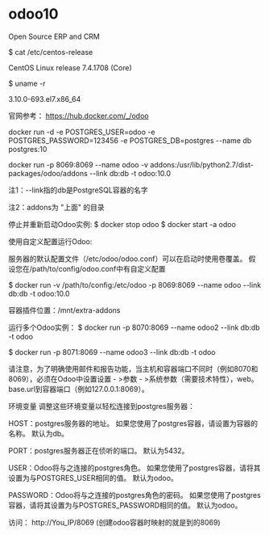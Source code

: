 # odoo10
Open Source ERP and CRM

$ cat /etc/centos-release

  CentOS Linux release 7.4.1708 (Core)

$ uname -r

  3.10.0-693.el7.x86_64


官网参考：
https://hub.docker.com/_/odoo

docker run -d -e POSTGRES_USER=odoo -e POSTGRES_PASSWORD=123456 -e POSTGRES_DB=postgres --name db postgres:10

docker run -p 8069:8069 --name odoo -v addons:/usr/lib/python2.7/dist-packages/odoo/addons --link db:db -t odoo:10.0

注1：--link指的db是PostgreSQL容器的名字 

注2：addons为 "上面" 的目录


停止并重新启动Odoo实例:
$ docker stop odoo
$ docker start -a odoo


使用自定义配置运行Odoo:

服务器的默认配置文件（/etc/odoo/odoo.conf）可以在启动时使用卷覆盖。 假设您在/path/to/config/odoo.conf中有自定义配置

$ docker run -v /path/to/config:/etc/odoo -p 8069:8069 --name odoo --link db:db -t odoo:10.0

容器插件位置：/mnt/extra-addons


运行多个Odoo实例：
$ docker run -p 8070:8069 --name odoo2 --link db:db -t odoo

$ docker run -p 8071:8069 --name odoo3 --link db:db -t odoo

请注意，为了明确使用邮件和报告功能，当主机和容器端口不同时（例如8070和8069），必须在Odoo中设置设置 - >参数 - >系统参数（需要技术特性），web。 base.url到容器端口（例如127.0.0.1:8069）。


环境变量
调整这些环境变量以轻松连接到postgres服务器：

HOST：postgres服务器的地址。 如果您使用了postgres容器，请设置为容器的名称。 默认为db。

PORT：postgres服务器正在侦听的端口。 默认为5432。

USER：Odoo将与之连接的postgres角色。 如果您使用了postgres容器，请将其设置为与POSTGRES_USER相同的值。 默认为odoo。

PASSWORD：Odoo将与之连接的postgres角色的密码。 如果您使用了postgres容器，请将其设置为与POSTGRES_PASSWORD相同的值。 默认为odoo。

访问：
http://You_IP/8069
(创建odoo容器时映射的就是到的8069)

